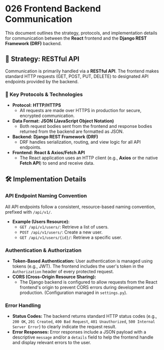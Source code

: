 # 026 Frontend Backend Communication

This document outlines the strategy, protocols, and implementation details for communication between the **React** frontend and the **Django REST Framework (DRF)** backend.

## 🚀 Strategy: RESTful API

Communication is primarily handled via a **RESTful API**. The frontend makes standard HTTP requests (GET, POST, PUT, DELETE) to designated API endpoints provided by the backend.

### 🔗 Key Protocols & Technologies

* **Protocol:** **HTTP/HTTPS**
    * All requests are made over HTTPS in production for secure, encrypted communication.
* **Data Format:** **JSON (JavaScript Object Notation)**
    * Both request bodies sent from the frontend and response bodies returned from the backend are formatted as JSON.
* **Backend:** **Django REST Framework (DRF)**
    * DRF handles serialization, routing, and view logic for all API endpoints.
* **Frontend:** **React & Axios/Fetch API**
    * The React application uses an HTTP client (e.g., **Axios** or the native **Fetch API**) to send and receive data.

## 🛠 Implementation Details

### API Endpoint Naming Convention

All API endpoints follow a consistent, resource-based naming convention, prefixed with `/api/v1/`.

* **Example (Users Resource):**
    * `GET /api/v1/users/`: Retrieve a list of users.
    * `POST /api/v1/users/`: Create a new user.
    * `GET /api/v1/users/{id}/`: Retrieve a specific user.

### Authentication & Authorization

* **Token-Based Authentication:** User authentication is managed using tokens (e.g., JWT). The frontend includes the user's token in the `Authorization` header of every protected request.
* **CORS (Cross-Origin Resource Sharing):**
    * The Django backend is configured to allow requests from the React frontend's origin to prevent CORS errors during development and production. (Configuration managed in `settings.py`).

### Error Handling

* **Status Codes:** The backend returns standard HTTP status codes (e.g., `200 OK`, `201 Created`, `400 Bad Request`, `401 Unauthorized`, `500 Internal Server Error`) to clearly indicate the request result.
* **Error Responses:** Error responses include a JSON payload with a descriptive `message` and/or a `details` field to help the frontend handle and display relevant errors to the user.
